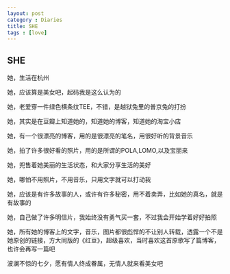 ```yaml
---
layout: post
category : Diaries
title: SHE
tags : [love]
---
```

## SHE ##

她，生活在杭州

她，应该算是美女吧，起码我是这么认为的

她，老爱穿一件绿色横条纹TEE，不错，是越狱兔里的普京兔的打扮

她，其实是在豆瓣上知道她的，知道她的博客，知道她的淘宝小店

她，有一个很漂亮的博客，用的是很漂亮的笔名，用很好听的背景音乐

她，拍了许多很好看的照片，用的是所谓的POLA,LOMO,以及宝丽来

她，兜售着她美丽的生活状态，和大家分享生活的美好

她，哪怕不用照片，不用音乐，只用文字就可以打动我

她，应该是有许多故事的人，或许有许多秘密，用不着卖弄，比如她的真名，就是有故事的

她，自己做了许多明信片，我始终没有勇气买一套，不过我会开始学着好好拍照

她，所有她的博客上的文字，音乐，图片都很彪悍的不让别人转载，透露一个不是她原创的链接，方大同版的《红豆》，超级喜欢，当时喜欢这首原歌写了篇博客，也许会再写一篇吧

波澜不惊的七夕，愿有情人终成眷属，无情人就来看美女吧